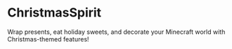 # ChristmasSpirit
 Wrap presents, eat holiday sweets, and decorate your Minecraft world with Christmas-themed features!
